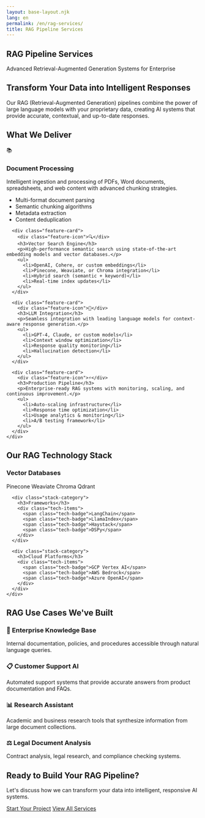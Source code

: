 ```yaml
---
layout: base-layout.njk
lang: en
permalink: /en/rag-services/
title: RAG Pipeline Services
---
```


<section class="page-header">
  <div class="container">
    <h1>RAG Pipeline Services</h1>
    <p class="lead">Advanced Retrieval-Augmented Generation Systems for Enterprise</p>
  </div>
</section>

<section class="service-hero">
  <div class="container">
    <div class="service-intro">
      <h2>Transform Your Data into Intelligent Responses</h2>
      <p>Our RAG (Retrieval-Augmented Generation) pipelines combine the power of large language models with your proprietary data, creating AI systems that provide accurate, contextual, and up-to-date responses.</p>
    </div>
  </div>
</section>

<section class="service-features">
  <div class="container">
    <h2>What We Deliver</h2>
    <div class="features-grid">
      <div class="feature-card">
        <div class="feature-icon">📚</div>
        <h3>Document Processing</h3>
        <p>Intelligent ingestion and processing of PDFs, Word documents, spreadsheets, and web content with advanced chunking strategies.</p>
        <ul>
          <li>Multi-format document parsing</li>
          <li>Semantic chunking algorithms</li>
          <li>Metadata extraction</li>
          <li>Content deduplication</li>
        </ul>
      </div>

      <div class="feature-card">
        <div class="feature-icon">🔍</div>
        <h3>Vector Search Engine</h3>
        <p>High-performance semantic search using state-of-the-art embedding models and vector databases.</p>
        <ul>
          <li>OpenAI, Cohere, or custom embeddings</li>
          <li>Pinecone, Weaviate, or Chroma integration</li>
          <li>Hybrid search (semantic + keyword)</li>
          <li>Real-time index updates</li>
        </ul>
      </div>

      <div class="feature-card">
        <div class="feature-icon">🧠</div>
        <h3>LLM Integration</h3>
        <p>Seamless integration with leading language models for context-aware response generation.</p>
        <ul>
          <li>GPT-4, Claude, or custom models</li>
          <li>Context window optimization</li>
          <li>Response quality monitoring</li>
          <li>Hallucination detection</li>
        </ul>
      </div>

      <div class="feature-card">
        <div class="feature-icon">⚡</div>
        <h3>Production Pipeline</h3>
        <p>Enterprise-ready RAG systems with monitoring, scaling, and continuous improvement.</p>
        <ul>
          <li>Auto-scaling infrastructure</li>
          <li>Response time optimization</li>
          <li>Usage analytics & monitoring</li>
          <li>A/B testing framework</li>
        </ul>
      </div>
    </div>
  </div>
</section>

<section class="tech-stack">
  <div class="container">
    <h2>Our RAG Technology Stack</h2>
    <div class="stack-categories">
      <div class="stack-category">
        <h3>Vector Databases</h3>
        <div class="tech-items">
          <span class="tech-badge">Pinecone</span>
          <span class="tech-badge">Weaviate</span>
          <span class="tech-badge">Chroma</span>
          <span class="tech-badge">Qdrant</span>
        </div>
      </div>
      
      <div class="stack-category">
        <h3>Frameworks</h3>
        <div class="tech-items">
          <span class="tech-badge">LangChain</span>
          <span class="tech-badge">LlamaIndex</span>
          <span class="tech-badge">Haystack</span>
          <span class="tech-badge">DSPy</span>
        </div>
      </div>

      <div class="stack-category">
        <h3>Cloud Platforms</h3>
        <div class="tech-items">
          <span class="tech-badge">GCP Vertex AI</span>
          <span class="tech-badge">AWS Bedrock</span>
          <span class="tech-badge">Azure OpenAI</span>
        </div>
      </div>
    </div>
  </div>
</section>

<section class="use-cases">
  <div class="container">
    <h2>RAG Use Cases We've Built</h2>
    <div class="use-cases-grid">
      <div class="use-case">
        <h3>🏢 Enterprise Knowledge Base</h3>
        <p>Internal documentation, policies, and procedures accessible through natural language queries.</p>
      </div>
      <div class="use-case">
        <h3>📋 Customer Support AI</h3>
        <p>Automated support systems that provide accurate answers from product documentation and FAQs.</p>
      </div>
      <div class="use-case">
        <h3>📊 Research Assistant</h3>
        <p>Academic and business research tools that synthesize information from large document collections.</p>
      </div>
      <div class="use-case">
        <h3>⚖️ Legal Document Analysis</h3>
        <p>Contract analysis, legal research, and compliance checking systems.</p>
      </div>
    </div>
  </div>
</section>

<section class="cta-section">
  <div class="container">
    <div class="cta-content">
      <h2>Ready to Build Your RAG Pipeline?</h2>
      <p>Let's discuss how we can transform your data into intelligent, responsive AI systems.</p>
      <div class="cta-buttons">
        <a href="#contact" class="btn btn-primary">Start Your Project</a>
        <a href="/en/services/" class="btn btn-secondary">View All Services</a>
      </div>
    </div>
  </div>
</section>
